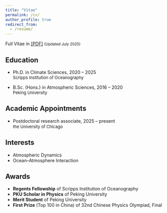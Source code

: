 ```yaml
---
title: "Vitae"
permalink: /cv/
author_profile: true
redirect_from:
  - /resume/
---
```


Full Vitae in [[PDF]](https://pczhang.com/files/cv_english.pdf)
<small>(Updated July 2025)</small>

## Education

* Ph.D. in Climate Sciences, 2020 – 2025<br>
  <font size=2>Scripps Institution of Oceanography</font> 
  
* B.Sc. (Hons.) in Atmospheric Sciences, 2016 – 2020<br>
  <font size=2>Peking University</font> 
  

## Academic Appointments

* Postdoctoral research associate, 2025 – present<br>
  <font size=2>the University of Chicago</font> 

## Interests

* Atmospheric Dynamics
* Ocean–Atmosphere Interaction

## Awards

* **Regents Fellowship** of Scripps Institution of Oceanography
* **PKU Scholar in Physics** of Peking University
* **Merit Student** of Peking University
* **First Prize** (Top 100 in China) of 32nd Chinese Physics Olympiad, Final



